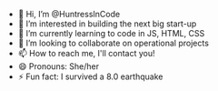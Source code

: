 - 👋 Hi, I’m @HuntressInCode
- 👀 I’m interested in building the next big start-up
- 🌱 I’m currently learning to code in JS, HTML, CSS
- 💞️ I’m looking to collaborate on operational projects
- 📫 How to reach me, I'll contact you!
- 😄 Pronouns: She/her
- ⚡ Fun fact: I survived a 8.0 earthquake

<!---
HuntressInCode/HuntressInCode is a ✨ special ✨ repository because its `README.md` (this file) appears on your GitHub profile.
You can click the Preview link to take a look at your changes.
--->
